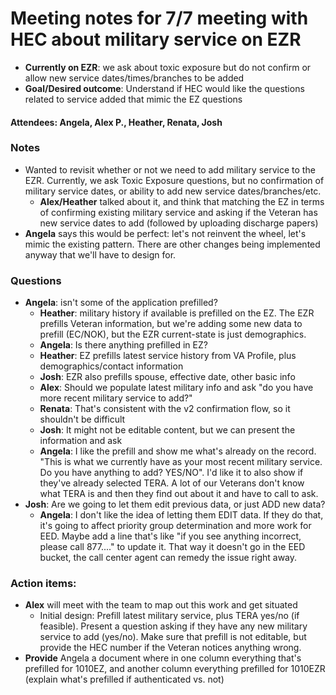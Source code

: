 # Meeting notes for 7/7 meeting with HEC about military service on EZR

- **Currently on EZR**: we ask about toxic exposure but do not confirm or allow new service dates/times/branches to be added
- **Goal/Desired outcome**: Understand if HEC would like the questions related to service added that mimic the EZ questions

#### Attendees: Angela, Alex P., Heather, Renata, Josh
### Notes
- Wanted to revisit whether or not we need to add military service to the EZR. Currently, we ask Toxic Exposure questions, but no confirmation of military service dates, or ability to add new service dates/branches/etc.
     - **Alex/Heather** talked about it, and think that matching the EZ in terms of confirming existing military service and asking if the Veteran has new service dates to add (followed by uploading discharge papers)
- **Angela** says this would be perfect: let's not reinvent the wheel, let's mimic the existing pattern. There are other changes being implemented anyway that we'll have to design for.
### Questions
- **Angela**: isn't some of the application prefilled?
     - **Heather**: military history if available is prefilled on the EZ. The EZR prefills Veteran information, but we're adding some new data to prefill (EC/NOK), but the EZR current-state is just demographics.
     - **Angela**: Is there anything prefilled in EZ?
     - **Heather**: EZ prefills latest service history from VA Profile, plus demographics/contact information
     - **Josh**: EZR also prefills spouse, effective date, other basic info
     - **Alex**: Should we populate latest military info and ask "do you have more recent military service to add?"
     - **Renata**: That's consistent with the v2 confirmation flow, so it shouldn't be difficult
     - **Josh**: It might not be editable content, but we can present the information and ask
     - **Angela**: I like the prefill and show me what's already on the record. "This is what we currently have as your most recent military service. Do you have anything to add? YES/NO". I'd like it to also show if they've already selected TERA. A lot of our Veterans don't know what TERA is and then they find out about it and have to call to ask.
- **Josh**: Are we going to let them edit previous data, or just ADD new data?
     - **Angela**: I don't like the idea of letting them EDIT data. If they do that, it's going to affect priority group determination and more work for EED. Maybe add a line that's like "if you see anything incorrect, please call 877...." to update it. That way it doesn't go in the EED bucket, the call center agent can remedy the issue right away.
### Action items:
- **Alex** will meet with the team to map out this work and get situated
     - Initial design: Prefill latest military service, plus TERA yes/no (if feasible). Present a question asking if they have any new military service to add (yes/no). Make sure that prefill is not editable, but provide the HEC number if the Veteran notices anything wrong.
- **Provide** Angela a document where in one column everything that's prefilled for 1010EZ, and another column everything prefilled for 1010EZR (explain what's prefilled if authenticated vs. not)

